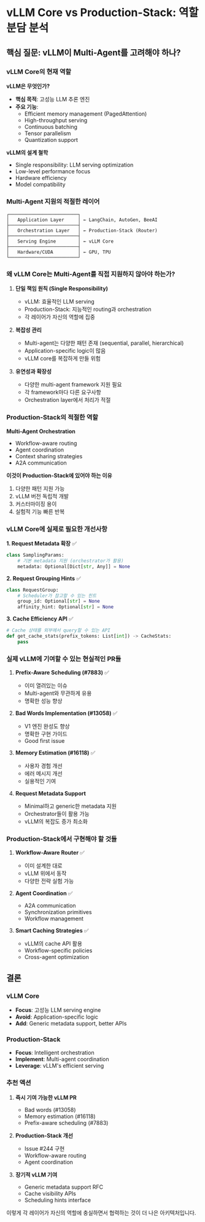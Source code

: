 # vLLM Core vs Production-Stack: 역할 분담 분석

## 핵심 질문: vLLM이 Multi-Agent를 고려해야 하나?

### vLLM Core의 현재 역할

**vLLM은 무엇인가?**
- **핵심 목적**: 고성능 LLM 추론 엔진
- **주요 기능**: 
  - Efficient memory management (PagedAttention)
  - High-throughput serving
  - Continuous batching
  - Tensor parallelism
  - Quantization support

**vLLM의 설계 철학**
- Single responsibility: LLM serving optimization
- Low-level performance focus
- Hardware efficiency
- Model compatibility

### Multi-Agent 지원의 적절한 레이어

```
┌─────────────────────────┐
│   Application Layer     │ ← LangChain, AutoGen, BeeAI
├─────────────────────────┤
│   Orchestration Layer   │ ← Production-Stack (Router)
├─────────────────────────┤
│   Serving Engine        │ ← vLLM Core
├─────────────────────────┤
│   Hardware/CUDA         │ ← GPU, TPU
└─────────────────────────┘
```

### 왜 vLLM Core는 Multi-Agent를 직접 지원하지 않아야 하는가?

1. **단일 책임 원칙 (Single Responsibility)**
   - vLLM: 효율적인 LLM serving
   - Production-Stack: 지능적인 routing과 orchestration
   - 각 레이어가 자신의 역할에 집중

2. **복잡성 관리**
   - Multi-agent는 다양한 패턴 존재 (sequential, parallel, hierarchical)
   - Application-specific logic이 많음
   - vLLM core를 복잡하게 만들 위험

3. **유연성과 확장성**
   - 다양한 multi-agent framework 지원 필요
   - 각 framework마다 다른 요구사항
   - Orchestration layer에서 처리가 적절

### Production-Stack의 적절한 역할

**Multi-Agent Orchestration**
- Workflow-aware routing
- Agent coordination
- Context sharing strategies
- A2A communication

**이것이 Production-Stack에 있어야 하는 이유**
1. 다양한 패턴 지원 가능
2. vLLM 버전 독립적 개발
3. 커스터마이징 용이
4. 실험적 기능 빠른 반복

### vLLM Core에 실제로 필요한 개선사항

**1. Request Metadata 확장** ✅
```python
class SamplingParams:
    # 기본 metadata 지원 (orchestrator가 활용)
    metadata: Optional[Dict[str, Any]] = None
```

**2. Request Grouping Hints** ✅
```python
class RequestGroup:
    # Scheduler가 참고할 수 있는 힌트
    group_id: Optional[str] = None
    affinity_hint: Optional[str] = None
```

**3. Cache Efficiency API** ✅
```python
# Cache 상태를 외부에서 query할 수 있는 API
def get_cache_stats(prefix_tokens: List[int]) -> CacheStats:
    pass
```

### 실제 vLLM에 기여할 수 있는 현실적인 PR들

1. **Prefix-Aware Scheduling (#7883)** ✅
   - 이미 열려있는 이슈
   - Multi-agent와 무관하게 유용
   - 명확한 성능 향상

2. **Bad Words Implementation (#13058)** ✅
   - V1 엔진 완성도 향상
   - 명확한 구현 가이드
   - Good first issue

3. **Memory Estimation (#16118)** ✅
   - 사용자 경험 개선
   - 에러 메시지 개선
   - 실용적인 기여

4. **Request Metadata Support**
   - Minimal하고 generic한 metadata 지원
   - Orchestrator들이 활용 가능
   - vLLM의 복잡도 증가 최소화

### Production-Stack에서 구현해야 할 것들

1. **Workflow-Aware Router** ✅
   - 이미 설계한 대로
   - vLLM 위에서 동작
   - 다양한 전략 실험 가능

2. **Agent Coordination** ✅
   - A2A communication
   - Synchronization primitives
   - Workflow management

3. **Smart Caching Strategies** ✅
   - vLLM의 cache API 활용
   - Workflow-specific policies
   - Cross-agent optimization

## 결론

### vLLM Core
- **Focus**: 고성능 LLM serving engine
- **Avoid**: Application-specific logic
- **Add**: Generic metadata support, better APIs

### Production-Stack
- **Focus**: Intelligent orchestration
- **Implement**: Multi-agent coordination
- **Leverage**: vLLM's efficient serving

### 추천 액션

1. **즉시 기여 가능한 vLLM PR**
   - Bad words (#13058)
   - Memory estimation (#16118)
   - Prefix-aware scheduling (#7883)

2. **Production-Stack 개선**
   - Issue #244 구현
   - Workflow-aware routing
   - Agent coordination

3. **장기적 vLLM 기여**
   - Generic metadata support RFC
   - Cache visibility APIs
   - Scheduling hints interface

이렇게 각 레이어가 자신의 역할에 충실하면서 협력하는 것이 더 나은 아키텍처입니다.